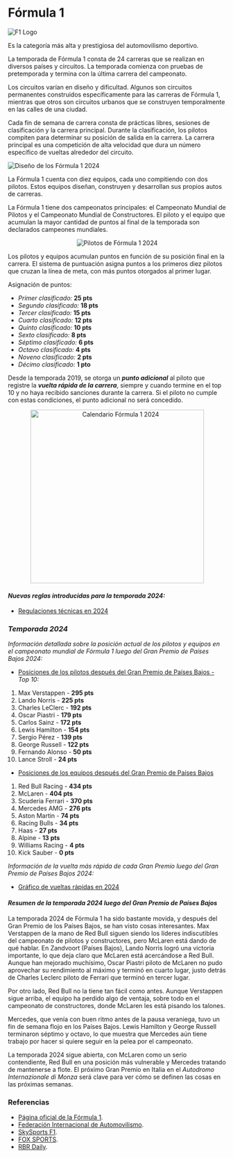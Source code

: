 # Fórmula 1

![F1 Logo](https://upload.wikimedia.org/wikipedia/commons/thumb/3/33/F1.svg/120px-F1.svg.png)

Es la categoría más alta y prestigiosa del automovilismo deportivo.

La temporada de Fórmula 1 consta de 24 carreras que se realizan en diversos países y circuitos. La temporada comienza con pruebas de pretemporada y termina con la última carrera del campeonato.

Los circuitos varían en diseño y dificultad. Algunos son circuitos permanentes construidos específicamente para las carreras de Fórmula 1, mientras que otros son circuitos urbanos que se construyen temporalmente en las calles de una ciudad.

Cada fin de semana de carrera consta de prácticas libres, sesiones de clasificación y la carrera principal. Durante la clasificación, los pilotos compiten para determinar su posición de salida en la carrera. La carrera principal es una competición de alta velocidad que dura un número específico de vueltas alrededor del circuito.

![Diseño de los Fórmula 1 2024](https://pbs.twimg.com/media/GGaFwKbW4AAzhQU?format=jpg&name=large)

La Fórmula 1 cuenta con diez equipos, cada uno compitiendo con dos pilotos. Estos equipos diseñan, construyen y desarrollan sus propios autos de carreras.

La Fórmula 1 tiene dos campeonatos principales: el Campeonato Mundial de Pilotos y el Campeonato Mundial de Constructores. El piloto y el equipo que acumulan la mayor cantidad de puntos al final de la temporada son declarados campeones mundiales.

<p align="center">
  <img src="https://preview.redd.it/our-2024-grid-is-complete-v0-ws9zolabxp3c1.jpeg?width=1080&crop=smart&auto=webp&s=fccd922e4a70ca257cd5d21a219402e9a7edf0d4" alt="Pilotos de Fórmula 1 2024">
</p>

Los pilotos y equipos acumulan puntos en función de su posición final en la carrera. El sistema de puntuación asigna puntos a los primeros diez pilotos que cruzan la línea de meta, con más puntos otorgados al primer lugar.

Asignación de puntos:

- _Primer clasificado:_ **25 pts**
- _Segundo clasificado:_ **18 pts**
- _Tercer clasificado:_ **15 pts**
- _Cuarto clasificado:_ **12 pts**
- _Quinto clasificado:_ **10 pts**
- _Sexto clasificado:_ **8 pts**
- _Séptimo clasificado:_ **6 pts**
- _Octavo clasificado:_ **4 pts**
- _Noveno clasificado:_ **2 pts**
- _Décimo clasificado:_ **1 pto**

Desde la temporada 2019, se otorga un _**punto adicional**_ al piloto que registre la _**vuelta rápida de la carrera**_, siempre y cuando termine en el top 10 y no haya recibido sanciones durante la carrera. Si el piloto no cumple con estas condiciones, el punto adicional no será concedido.

<p align="center">
  <img src="https://pbs.twimg.com/media/F0RqWXfWAAAcl90?format=jpg&name=large" alt="Calendario Fórmula 1 2024" width="400" heigth="400">
</p>

#### *Nuevas reglas introducidas para la temporada 2024:*

- [Regulaciones técnicas en 2024](https://www.formula1.com/en/results/2024/drivers)

### *Temporada 2024*

_Información detallada sobre la posición actual de los pilotos y equipos en el campeonato mundial de Fórmula 1 luego del Gran Premio de Países Bajos 2024:_

- [Posiciones de los pilotos después del Gran Premio de Países Bajos -](https://www.formula1.com/en/drivers) _Top 10:_
  
1. Max Verstappen - **295 pts**
2. Lando Norris - **225 pts**
3. Charles LeClerc - **192 pts**
4. Oscar Piastri - **179 pts**
5. Carlos Sainz - **172 pts**
6. Lewis Hamilton - **154 pts**
7. Sergio Pérez - **139 pts**
8. George Russell - **122 pts**
9. Fernando Alonso - **50 pts**
10. Lance Stroll - **24 pts**

- [Posiciones de los equipos después del Gran Premio de Países Bajos](https://www.formula1.com/en/teams)
  
1. Red Bull Racing - **434 pts**
2. McLaren - **404 pts**
3. Scuderia Ferrari - **370 pts**
4. Mercedes AMG - **276 pts**
5. Aston Martin - **74 pts**
6. Racing Bulls - **34 pts**
7. Haas - **27 pts**
8. Alpine - **13 pts**
9. Williams Racing - **4 pts**
10. Kick Sauber - **0 pts**

 _Información de la vuelta más rápida de cada Gran Premio luego del Gran Premio de Países Bajos 2024:_

- [Gráfico de vueltas rápidas en 2024](https://www.formula1.com/en/results/2024/drivers)
 
#### *Resumen de la temporada 2024 luego del Gran Premio de Países Bajos*

La temporada 2024 de Fórmula 1 ha sido bastante movida, y después del Gran Premio de los Países Bajos, se han visto cosas interesantes. Max Verstappen de la mano de Red Bull siguen siendo los líderes indiscutibles del campeonato de pilotos y constructores, pero McLaren está dando de qué hablar. En Zandvoort (Países Bajos), Lando Norris logró una victoria importante, lo que deja claro que McLaren está acercándose a Red Bull. Aunque han mejorado muchísimo, Oscar Piastri piloto de McLaren no pudo aprovechar su rendimiento al máximo y terminó en cuarto lugar, justo detrás de Charles Leclerc piloto de Ferrari que terminó en tercer lugar.

Por otro lado, Red Bull no la tiene tan fácil como antes. Aunque Verstappen sigue arriba, el equipo ha perdido algo de ventaja, sobre todo en el campeonato de constructores, donde McLaren les está pisando los talones.

Mercedes, que venía con buen ritmo antes de la pausa veraniega, tuvo un fin de semana flojo en los Países Bajos. Lewis Hamilton y George Russell terminaron séptimo y octavo, lo que muestra que Mercedes aún tiene trabajo por hacer si quiere seguir en la pelea por el campeonato.

La temporada 2024 sigue abierta, con McLaren como un serio contendiente, Red Bull en una posición más vulnerable y Mercedes tratando de mantenerse a flote. El próximo Gran Premio en Italia en el _Autodromo Internazionale di Monza_ será clave para ver cómo se definen las cosas en las próximas semanas​.

### Referencias

- [Página oficial de la Fórmula 1](https://www.formula1.com).
- [Federación Internacional de Automovilismo](https://www.fia.com/).
- [SkySports F1](https://www.skysports.com/f1/drivers-teams).
- [FOX SPORTS](https://www.foxsports.com.au/motorsport/formula-one/f1-2024-talking-points-and-analysis-from-dutch-grand-prix-lando-norris-banishes-demons-in-title-statement-max-verstappen-reality-oscar-piastri-finish-explained/news-story/b0b55b788e2d81f8ab8041415b92b09c).
- [RBR Daily](https://www.instagram.com/rbr_daily/).